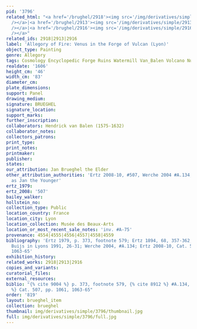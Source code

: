 ```yaml
---
pid: '3796'
related_html: "<a href='/brughel/2918'><img src='/img/derivatives/simple/2918/thumbnail.jpg'
  /></a>|<a href='/brughel/2913'><img src='/img/derivatives/simple/2913/thumbnail.jpg'
  /></a>|<a href='/brughel/2916'><img src='/img/derivatives/simple/2916/thumbnail.jpg'
  /></a>"
related_ids: 2918|2913|2916
label: 'Allegory of Fire: Venus in the Forge of Vulcan (Lyon)'
object_type: Painting
genre: Allegory
tags: Cosmology Encyclopedic Forge Ruins Watermill Van_Balen Volcano Nude Landscape
realdate: '1606'
height_cm: '46'
width_cm: '83'
diameter_cm: 
plate_dimensions: 
support: Panel
drawing_medium: 
signature: BRUEGHEL
signature_location: 
support_marks: 
further_inscription: 
collaborators: Hendrick van Balen (1575-1632)
collaborator_notes: 
collectors_patrons: 
print_type: 
print_notes: 
printmaker: 
publisher: 
states: 
our_attribution: Jan Brueghel the Elder
other_attribution_authorities: 'Ertz 2008-10, #507, Werche 2004 #A.134, Ertz 1984
  as Jan the Younger'
ertz_1979: 
ertz_2008: '507'
bailey_walker: 
hollstein_no: 
collection_type: Public
location_country: France
location_city: Lyon
location_collection: Musée des Beaux-Arts
location_or_most_recent_sale_notes: 'inv. #A-75'
provenance: 4554|4555|4556|4557|4558|4559
bibliography: 'Ertz 1979, p. 373, footnote 579; Ertz 1894, 68, 357-362, #s 193-196;
  Buijs in Lyons 1991, 26-31; Werche 2004, #A.134; Ertz 2008-10, Cat. 507, pp. 1061,
  1063-65'
exhibition_history: 
related_works: 2918|2913|2916
copies_and_variants: 
curatorial_files: 
external_resources: 
biblio: "{% cite 9004 %} p. 373, footnote 579, {% cite 8912 %} #A.134, {% cite 8900
  %} Cat. 507, pp. 1061, 1063-65"
order: '819'
layout: brueghel_item
collection: brueghel
thumbnail: img/derivatives/simple/3796/thumbnail.jpg
full: img/derivatives/simple/3796/full.jpg
---
```

